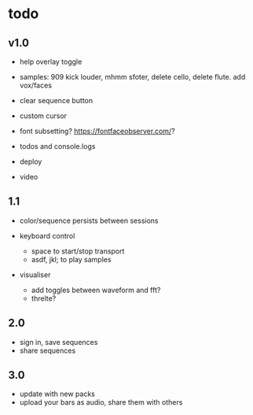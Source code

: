 # todo

## v1.0

- help overlay toggle

- samples: 909 kick louder, mhmm sfoter, delete cello, delete flute. add vox/faces

- clear sequence button

- custom cursor

- font subsetting? https://fontfaceobserver.com/?

- todos and console.logs

- deploy

- video

## 1.1

- color/sequence persists between sessions

- keyboard control

  - space to start/stop transport
  - asdf, jkl; to play samples

- visualiser
  - add toggles between waveform and fft?
  - threlte?

## 2.0

- sign in, save sequences
- share sequences

## 3.0

- update with new packs
- upload your bars as audio, share them with others
